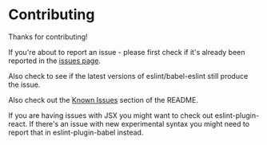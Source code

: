 # Contributing

Thanks for contributing!

If you're about to report an issue - please first check if it's already been reported in the [issues page](https://github.com/babel/babel-eslint/issues).

Also check to see if the latest versions of eslint/babel-eslint still produce the issue.

Also check out the [Known Issues](https://github.com/babel/babel-eslint#known-issues) section of the README.

If you are having issues with JSX you might want to check out eslint-plugin-react. If there's an issue with new experimental syntax you might need to report that in eslint-plugin-babel instead.
